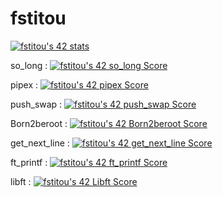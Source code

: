 # fstitou

[![fstitou's 42 stats](https://badge42.vercel.app/api/v2/cl4u2wj0w00110al3sjhkdzbo/stats?cursusId=21&coalitionId=77)](https://github.com/JaeSeoKim/badge42)


so_long : [![fstitou's 42 so_long Score](https://badge42.vercel.app/api/v2/cl4u2wj0w00110al3sjhkdzbo/project/2587887)](https://github.com/JaeSeoKim/badge42)

pipex : [![fstitou's 42 pipex Score](https://badge42.vercel.app/api/v2/cl4u2wj0w00110al3sjhkdzbo/project/2571031)](https://github.com/JaeSeoKim/badge42)

push_swap : [![fstitou's 42 push_swap Score](https://badge42.vercel.app/api/v2/cl4u2wj0w00110al3sjhkdzbo/project/2565469)](https://github.com/JaeSeoKim/badge42)

Born2beroot : [![fstitou's 42 Born2beroot Score](https://badge42.vercel.app/api/v2/cl4u2wj0w00110al3sjhkdzbo/project/2437706)](https://github.com/JaeSeoKim/badge42)

get_next_line : [![fstitou's 42 get_next_line Score](https://badge42.vercel.app/api/v2/cl4u2wj0w00110al3sjhkdzbo/project/2437705)](https://github.com/JaeSeoKim/badge42)

ft_printf : [![fstitou's 42 ft_printf Score](https://badge42.vercel.app/api/v2/cl4u2wj0w00110al3sjhkdzbo/project/2434617)](https://github.com/JaeSeoKim/badge42)

libft : [![fstitou's 42 Libft Score](https://badge42.vercel.app/api/v2/cl4u2wj0w00110al3sjhkdzbo/project/2404888)](https://github.com/JaeSeoKim/badge42)
